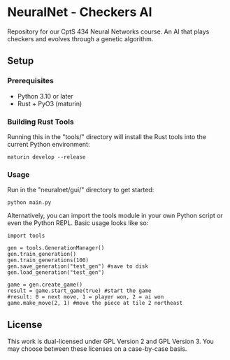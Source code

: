 # NeuralNet - Checkers AI
Repository for our CptS 434 Neural Networks course. An AI that plays checkers and evolves through a genetic algorithm.

## Setup
### Prerequisites
* Python 3.10 or later
* Rust + PyO3 (maturin)

### Building Rust Tools
Running this in the "tools/" directory will install the Rust tools into the current Python environment:
```
maturin develop --release
```

### Usage
Run in the "neuralnet/gui/" directory to get started:
```
python main.py
```

Alternatively, you can import the tools module in your own Python script or even the Python REPL. Basic usage looks like so:
```
import tools

gen = tools.GenerationManager()
gen.train_generation()
gen.train_generations(100)
gen.save_generation("test_gen") #save to disk
gen.load_generation("test_gen")

game = gen.create_game()
result = game.start_game(true) #start the game
#result: 0 = next move, 1 = player won, 2 = ai won
game.make_move(2, 1) #move the piece at tile 2 northeast
```

## License
This work is dual-licensed under GPL Version 2 and GPL Version 3. You may choose between these licenses on a case-by-case basis.

